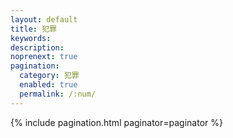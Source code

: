 ```yaml
---
layout: default 
title: 犯罪
keywords: 
description:
noprenext: true
pagination:
  category: 犯罪
  enabled: true
  permalink: /:num/
---
```


{% include pagination.html paginator=paginator %}
